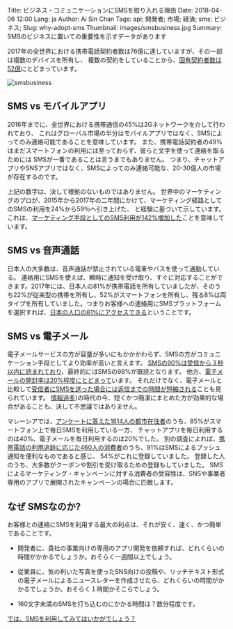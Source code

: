 Title: ビジネス・コミュニケーションにSMSを取り入れる理由
Date: 2018-04-06 12:00
Lang: ja
Author: Ai Sin Chan
Tags: api; 開発者; 市場; 経済; sms; ビジネス;
Slug: why-adopt-sms
Thumbnail: images/smsbusiness.jpg
Summary: SMSのビジネスに置いての重要性を示すデータがあります

2017年の全世界における携帯電話契約者数は76億に達していますが、その一部は複数のデバイスを所有し、
複数の契約をしていることから、[固有契約者数は52億](https://www.ericsson.com/en/mobility-report/reports/november-2017)にとどまっています。

![smsbusiness](/images/smsbusiness.jpg)

## SMS vs モバイルアプリ

2016年までに、全世界における携帯通信の45%は2Gネットワークを介して行われており、
これはグローバル市場の半分はモバイルアプリではなく、SMSによってのみ連絡可能であることを意味しています。
また、携帯電話契約者の49%はまだスマートフォンの利用には至っておらず、彼らと文字を使って連絡を取るためには
SMSが一番であることは言うまでもありません。
つまり、チャットアプリやSNSアプリではなく、SMSによってのみ連絡可能な、20-30億人の市場が存在するのです。

上記の数字は、決して根拠のないものではありません。
世界中のマーケティングのプロが、2015年から2017年の二年間にかけて、マーケティング経路としてのSMSの利用を24%から59％へ引き上げた、
と経験に基づいて示しています。これは、[マーケティング手段としてのSMS利用が142%増加した](https://www.salesforce.com/blog/2017/06/fourth-annual-state-of-marketing-report.html)ことを意味しています。


## SMS vs 音声通話

日本人の大多数は、音声通話が禁止されている電車やバスを使って通勤している。
連絡用にSMSを使えば、瞬時に通知を受け取り、すぐに対応することができます。2017年には、日本人の81%が携帯電話を所有していましたが、そのうち22%が従来型の携帯を所有し、52%がスマートフォンを所有し、残る8%は両タイプを所有していました。つまりお客様への連絡用にSMSプラットフォームを選択すれば、[日本の人口の81%にアクセスできる](https://www2.deloitte.com/jp/ja/pages/technology-media-and-telecommunications/articles/com/mobile-consumer-survey-2017.html)ということです。


## SMS vs 電子メール

電子メールサービスの方が容量が多いにもかかかわらず、SMSの方がコミュニケーション手段としてより効率が高いと言えます。
[SMSの90%は受信から３秒以内に読まれており](https://info.dynmark.com/hs-fs/hub/307137/file-650880813-pdf/whitepapers/Intelligence_Review_Edition2.pdf)、最終的にはSMSの98%が既読となります。
他方、[電子メールの開封率は20%程度にとどまって](https://www.smartinsights.com/email-marketing/email-communications-strategy/statistics-sources-for-email-marketing/)います。
それだけでなく、電子メールと比較して[受信者にSMSを送った場合には返信までの時間が短縮される](http://www.pewresearch.org/2016/09/07/text-message-notification-for-web-surveys/)ことも見られています。
[情報過多](http://www.pewinternet.org/2016/12/07/information-overload/))の時代の今、短くかつ簡潔にまとめた方が効果的な場合があることも、決して不思議ではありません。

マレーシアでは、[アンケートに答えた1814人の都市在住者](http://sdiwc.net/digital-library/a-study-of-the-trend-of-smartphone-andits-usage-behavior-in-malaysia)のうち、85%がスマートフォン上で毎日SMSを利用している一方、
チャットアプリを毎日利用するのは40%、電子メールを毎日利用するのは20%でした。
別の調査によれば、[携帯電話の利用追跡に応じた460人の消費者](https://www.salesforce.com/blog/2014/02/mobile-behavior-report.html)のうち、91%はSMSによるプッシュ通知を便利なものであると感じ、
54%がこれに登録していました。
登録した人のうち、大多数がクーポンや割引を受け取るための登録もしていました。
SMSによるマーケティング・キャンペーンに対する消費者の受容性は、SNSや事業者専用のアプリで展開されたキャンペーンの場合に匹敵します。


## なぜ SMSなのか?
お客様との連絡にSMSを利用する最大の利点は、それが安く、速く、かつ簡単であることです。

+ 開発者に、貴社の事業向けの専用のアプリ開発を依頼すれば、どれくらいの時間がかかるでしょうか。おそらく一週間以上でしょう。

+ 従業員に、気の利いた写真を使ったSNS向けの投稿や、リッチテキスト形式の電子メールによるニュースレターを作成させたら、どれくらいの時間がかかるでしょうか。おそらく１時間かそこらでしょう。

+ 160文字未満のSMSを打ち込むのにかかる時間は？数分程度です。

[では、SMSを利用してみてはいかがでしょう？](https://www.xoxzo.com/ja/about/sms-api/)

 
